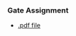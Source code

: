 ### Gate Assignment

* [.pdf file](https://github.com/jayesh-srivastava/java-for-android-coursera/blob/master/m6-assignment-gate-a-skeleton/Gate%20Assignment.pdf)
